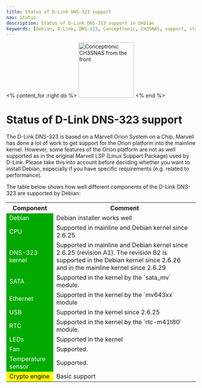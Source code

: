```yaml
---
title: Status of D-Link DNS-323 support
nav: Status
description: Status of D-Link DNS-323 support in Debian
keywords: [Debian, D-Link, DNS-323, Conceptronic, CH3SNAS, support, status]
---
```


<% content_for :right do %>
<img src = "../images/r_ch3snas_front.jpg" class="border" alt="Conceptronic CH3SNAS from the front" width="148" height="146" />
<% end %>

<h1>Status of D-Link DNS-323 support</h1>

The D-Link DNS-323 is based on a Marvell Orion System on a Chip.  Marvell
has done a lot of work to get support for the Orion platform into the
mainline kernel.  However, some features of the Orion platform are not as
well supported as in the original Marvell LSP (Linux Support Package) used
by D-Link.  Please take this into account before deciding whether you want
to install Debian, especially if you have specific requirements (e.g.
related to performance).

The table below shows how well different components of the D-Link DNS-323
are supported by Debian:

<table>

<tr>
<th>Component</th>
<th>Comment</th>
</tr>

<tr>
<td style="color: white; background-color: #00AA00">Debian</td>
<td>Debian installer works well</td>
</tr>

<tr>
<td style="color: white; background-color: #00AA00">CPU</td>
<td>Supported in mainline and Debian kernel since 2.6.25</td>
</tr>

<tr>
<td style="color: white; background-color: #00AA00">DNS-323 kernel</td>
<td>Supported in mainline and Debian kernel since 2.6.25 (revision A1).
The revision B2 is supported in the Debian kernel since 2.6.26 and in
the mainline kernel since 2.6.29</td>
</tr>

<tr>
<td style="color: white; background-color: #00AA00">SATA</td>
<td>Supported in the kernel by the `sata_mv` module.</td>
</tr>

<tr>
<td style="color: white; background-color: #00AA00">Ethernet</td>
<td>Supported in the kernel by the `mv643xx` module</td>
</tr>

<tr>
<td style="color: white; background-color: #00AA00">USB</td>
<td>Supported in the kernel since 2.6.25</td>
</tr>

<tr>
<td style="color: white; background-color: #00AA00">RTC</td>
<td>Supported in the kernel by the `rtc-m41t80` module.</td>
</tr>

<tr>
<td style="color: white; background-color: #00AA00">LEDs</td>
<td>Supported in the kernel</td>
</tr>

<tr>
<td style="color: white; background-color: #00AA00">Fan</td>
<td>Supported.</td>
</tr>

<tr>
<td style="color: white; background-color: #00AA00">Temperature sensor</td>
<td>Supported.</td>
</tr>

<tr>
<td style="color: black; background-color: #FFFF00">Crypto engine</td>
<td>Basic support</td>
</tr>

</table>

